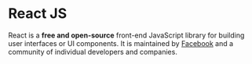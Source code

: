 # React JS

React is a **free and open-source** front-end JavaScript library for building user interfaces or UI components. It is maintained by [Facebook](https://www.facebook.com/) and a community of individual developers and companies.